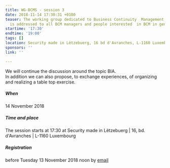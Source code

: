 ```yaml
---
title: WG-BCMS - session 3
date: 2018-11-14 17:30:31 +0100
teaser: The working group dedicated to Business Continuity  Management System (BCMS)
  is addressed to all BCM managers and people interested  in BCM in general.
startime: '17:30'
endtime: '19:00'
tags: []
location: Security made in Lëtzebuerg, 16 bd d'Avranches, L-1160 Luxembourg
sponsors: ''
link: ''

---
```

We will continue the discussion around the topic BIA.  
In addition we can also propose, to exchange experiences, of organizing and realizing a table top exercise.

##### When

14 November 2018

##### Time and place

The session starts at 17:30 at Security made in Lëtzebuerg | 16, bd. d'Avranches | L-1160 Luxembourg

##### Registration

before Tuesday 13 November 2018 noon by [email](mailto:margot.hartman@securitymadein.lu)